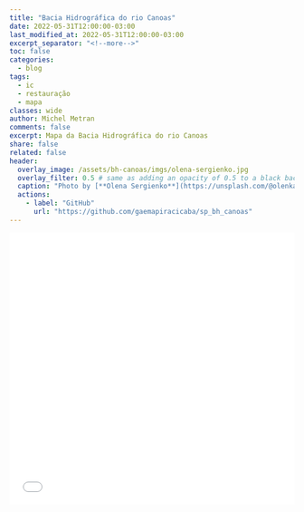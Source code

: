 ```yaml
---
title: "Bacia Hidrográfica do rio Canoas"
date: 2022-05-31T12:00:00-03:00
last_modified_at: 2022-05-31T12:00:00-03:00
excerpt_separator: "<!--more-->"
toc: false
categories:
  - blog
tags:
  - ic
  - restauração
  - mapa
classes: wide
author: Michel Metran
comments: false
excerpt: Mapa da Bacia Hidrográfica do rio Canoas
share: false
related: false
header:
  overlay_image: /assets/bh-canoas/imgs/olena-sergienko.jpg
  overlay_filter: 0.5 # same as adding an opacity of 0.5 to a black background
  caption: "Photo by [**Olena Sergienko**](https://unsplash.com/@olenkasergienko?utm_source=unsplash&utm_medium=referral&utm_content=creditCopyText) on [Unsplash](https://unsplash.com)"
  actions:
    - label: "GitHub"
      url: "https://github.com/gaemapiracicaba/sp_bh_canoas"
---
```


<iframe src="/assets/bh-canoas/maps/map.html" width="100%" height="480"  frameborder="0" allowfullscreen></iframe>
